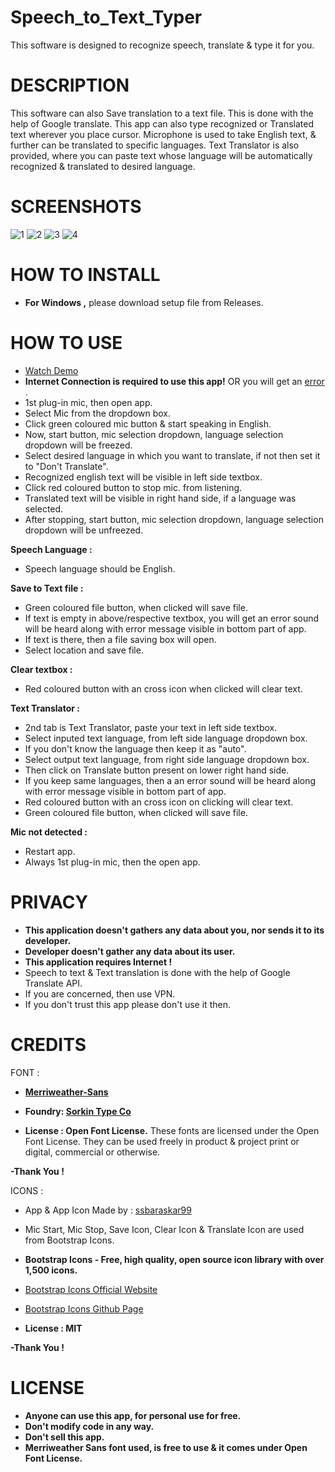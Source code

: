 # Speech_to_Text_Typer
This software is designed to recognize speech, translate &amp; type it for you.

# **DESCRIPTION**
This software can also Save translation to a text file. This is done with the help of Google translate. This app can also type recognized or Translated text wherever you place cursor. Microphone is used to take English text, & further can be translated to specific languages. Text Translator is also provided, where you can paste text whose language will be automatically recognized & translated to desired language.

# SCREENSHOTS

![1](https://github.com/ssbaraskar99/Speech_to_Text_Typer/blob/main/Screenshots/1.PNG?raw=true)
![2](https://github.com/ssbaraskar99/Speech_to_Text_Typer/blob/main/Screenshots/2.PNG?raw=true)
![3](https://github.com/ssbaraskar99/Speech_to_Text_Typer/blob/main/Screenshots/3.PNG?raw=true)
![4](https://github.com/ssbaraskar99/Speech_to_Text_Typer/blob/main/Screenshots/4.PNG?raw=true)

# HOW TO INSTALL
 - **For Windows ,** please download setup file from Releases.

# HOW TO USE
- [Watch Demo](https://drive.google.com/file/d/1lRYs_1CSeEHPctPkyfyqKbwKdWiHDtE3/view?usp=sharing)
- **Internet Connection is required to use this app!** OR you will get an [error](https://drive.google.com/file/d/19auxgNl35u2OIHcoKWrpRUtfndjRhHrS/view?usp=sharing) .
- 1st plug-in mic, then open app.
- Select Mic from the dropdown box.
- Click green coloured mic button & start speaking in English.
- Now, start button, mic selection dropdown, language selection dropdown will be freezed.
- Select desired language in which you want to translate, if not then set it to "Don't Translate".
- Recognized english text will be visible in left side textbox.
- Click red coloured button to stop mic. from listening.
- Translated text will be visible in right hand side, if a language was selected.
- After stopping, start button, mic selection dropdown, language selection dropdown will be unfreezed.

**Speech Language :**
  - Speech language should be English.

**Save to Text file :**
  - Green coloured file button, when clicked will save file.
  - If text is empty in above/respective textbox, you will get an error sound will be heard along with error 	message visible in bottom part of app.
  - If text is there, then a file saving box will open.
  - Select location and save file.

**Clear textbox :**
  - Red coloured button with an cross icon when clicked will clear text.

**Text Translator :**
  - 2nd tab is Text Translator, paste your text in left side textbox.
  - Select inputed text language, from left side language dropdown box.
  - If you don't know the language then keep it as "auto".
  - Select output text language, from right side language dropdown box.
  - Then click on  Translate button present on lower right hand side.
  - If you keep same languages, then a an error sound will be heard along with error message visible in bottom part of app.
  - Red coloured button with an cross icon on clicking will clear text.
  - Green coloured file button, when clicked will save file.

**Mic not detected :**
  - Restart app.
  - Always 1st plug-in mic, then the open app.

# **PRIVACY**
- **This application doesn't gathers any data about you, nor sends it to its developer.**
- **Developer doesn't gather any data about its user.**
- **This application requires Internet !**
- Speech to text & Text translation is done with the help of Google Translate API.
- If you are concerned, then use VPN.
- If you don't trust this app please don't use it then.

# **CREDITS**
FONT :
- **[Merriweather-Sans](https://github.com/SorkinType/Merriweather-Sans)**
- **Foundry: [Sorkin Type Co](http://sorkintype.com/)**

- **License : Open Font License.** These fonts are licensed under the Open Font License. They can be used freely in product & project print or digital, commercial or otherwise. 

**-Thank You !**

ICONS :
- App & App Icon Made by : [ssbaraskar99](https://github.com/ssbaraskar99)
- Mic Start, Mic Stop, Save Icon, Clear Icon & Translate Icon are used from Bootstrap Icons.
- **Bootstrap Icons - Free, high quality, open source icon library with over 1,500 icons.**
- [Bootstrap Icons Official Website](https://icons.getbootstrap.com)
- [Bootstrap Icons Github Page](https://github.com/twbs/icons)

- **License : MIT**

**-Thank You !**

# **LICENSE**
- **Anyone can use this app, for personal use for free.**
- **Don't modify code in any way.**
- **Don't sell this app.**
- **Merriweather Sans font used, is free to use & it comes under Open Font License.**


